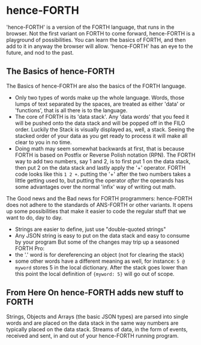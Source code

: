 # hence-FORTH
'hence-FORTH' is a version of the FORTH language, that runs in the browser. Not the first variant
 on FORTH to come forward, hence-FORTH is a playground of possibilities. You can
 learn the basics of FORTH, and then add to it in anyway the browser will allow.
 'hence-FORTH' has an eye to the future, and nod to the past.

## The Basics of hence-FORTH
The Basics of hence-FORTH are also the basics of the FORTH language.
 * Only two types of words make up the whole language. Words, those lumps of text separated by the spaces, are treated as either 'data' or 'functions', that is all there is to the language.
 * The core of FORTH is its 'data stack'. Any 'data words' that you feed it will be pushed onto the data stack and will be popped off in the FILO order. Luckily the Stack is visually displayed as, well, a stack. Seeing the stacked order of your data as you get ready to process it will make all clear to you in no time.
 * Doing math may seem somewhat backwards at first, that is because FORTH is based on Postfix or Reverse Polish notation (RPN). The FORTH way to add two numbers, say 1 and 2, is to first put 1 on the data stack, then put 2 on the data stack and lastly apply the '+' operator. FORTH code looks like this `1 2 +`. putting the '+' after the two numbers takes a little getting used to, but putting the operator *after* the operands has some advantages over the normal 'infix' way of writing out math.

 The Good news and the Bad news for FORTH programmers: hence-FORTH does not adhere to the standards of ANS-FORTH or other variants. It opens up some possibilities that make it easier to code the regular stuff that we want to do, day to day.
  * Strings are easier to define, just use "double-quoted strings"
  * Any JSON string is easy to put on the data stack and easy to consume by your program
  But some of the changes may trip up a seasoned FORTH Pro:
  * the '.' word is for dereferencing an object (not for clearing the stack)  
  * some other words have a different meaning as well, for instance: `5 @ myword` stores 5 in the local dictionary. After the stack goes lower than this point the local definition of `{myword: 5}` will go out of scope.


## From Here On hence-FORTH adds new stuff to FORTH
Strings, Objects and Arrays (the basic JSON types) are parsed into single words and are placed on the data stack in the same way numbers are typically placed on the data stack.
Streams of data, in the form of events, received and sent, in and out of your hence-FORTH running program.
